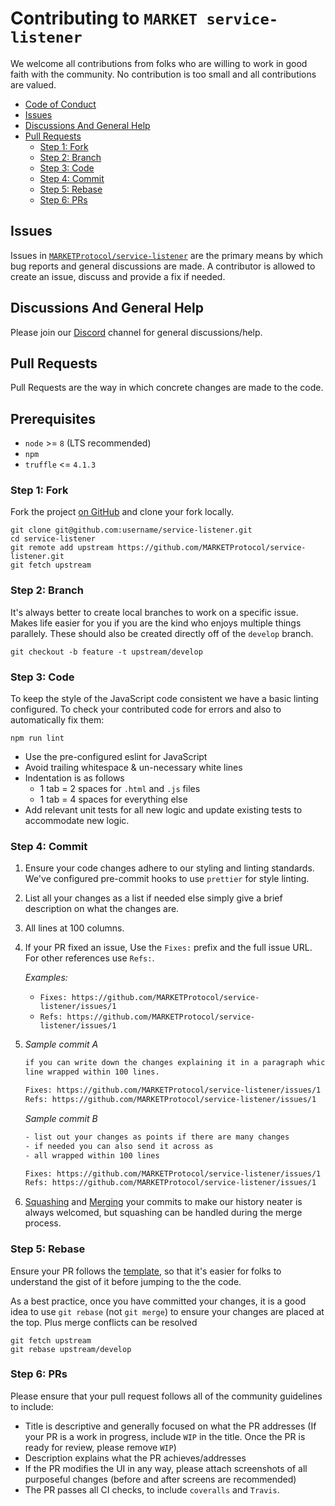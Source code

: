 # Contributing to `MARKET service-listener`

We welcome all contributions from folks who are willing to work in good faith
with the community. No contribution is too small and all contributions are
valued.

* [Code of Conduct](https://github.com/MARKETProtocol/community/blob/master/guidelines/code-of-confuct.md)
* [Issues](#issues)
* [Discussions And General Help](#discussions-and-general-help)
* [Pull Requests](#pull-requests)
  * [Step 1: Fork](#step-1-fork)
  * [Step 2: Branch](#step-2-branch)
  * [Step 3: Code](#step-3-code)
  * [Step 4: Commit](#step-4-commit)
  * [Step 5: Rebase](#step-5-rebase)
  * [Step 6: PRs](#step-6-prs)

## Issues

Issues in [`MARKETProtocol/service-listener`](https://github.com/MARKETProtocol/service-listener/issues) are the primary means by which bug reports and
general discussions are made. A contributor is allowed to create an issue,
discuss and provide a fix if needed.

## Discussions And General Help

Please join our [Discord](https://marketprotocol.io/discord) channel for general discussions/help.

## Pull Requests

Pull Requests are the way in which concrete changes are made to the code.

## Prerequisites

- `node` >= `8` (LTS recommended)
- `npm`
- `truffle` <= `4.1.3`

### Step 1: Fork

Fork the project [on GitHub](https://github.com/MARKETProtocol/service-listener) and clone your
fork locally.

```shell
git clone git@github.com:username/service-listener.git
cd service-listener
git remote add upstream https://github.com/MARKETProtocol/service-listener.git
git fetch upstream
```

### Step 2: Branch

It's always better to create local branches to work on a specific issue. Makes
life easier for you if you are the kind who enjoys multiple things parallely.
These should also be created directly off of the `develop` branch.

```shell
git checkout -b feature -t upstream/develop
```

### Step 3: Code

To keep the style of the JavaScript code consistent we have a basic linting configured.
To check your contributed code for errors and also to automatically fix them:

 ```shell
 npm run lint
 ```


* Use the pre-configured eslint for JavaScript
* Avoid trailing whitespace & un-necessary white lines
* Indentation is as follows
  * 1 tab = 2 spaces for `.html` and `.js` files
  * 1 tab = 4 spaces for everything else
* Add relevant unit tests for all new logic and update existing tests to accommodate new logic.

### Step 4: Commit

1. Ensure your code changes adhere to our styling and linting standards. We've configured pre-commit hooks to use `prettier` for style linting.
2. List all your changes as a list if needed else simply give a brief
  description on what the changes are.
3. All lines at 100 columns.
4. If your PR fixed an issue, Use the `Fixes:` prefix and the full issue URL.
  For other references use `Refs:`.

    _Examples:_
    * `Fixes: https://github.com/MARKETProtocol/service-listener/issues/1`
    * `Refs: https://github.com/MARKETProtocol/service-listener/issues/1`

5. _Sample commit A_
    ```txt
    if you can write down the changes explaining it in a paragraph which each
    line wrapped within 100 lines.

    Fixes: https://github.com/MARKETProtocol/service-listener/issues/1
    Refs: https://github.com/MARKETProtocol/service-listener/issues/1
    ```

    _Sample commit B_
    ```txt
    - list out your changes as points if there are many changes
    - if needed you can also send it across as
    - all wrapped within 100 lines

    Fixes: https://github.com/MARKETProtocol/service-listener/issues/1
    Refs: https://github.com/MARKETProtocol/service-listener/issues/1
    ```
6. [Squashing](https://git-scm.com/book/en/v2/Git-Tools-Rewriting-History) and [Merging](https://git-scm.com/docs/git-merge) your commits to make our history neater is always welcomed, but squashing can be handled during the merge process.

### Step 5: Rebase

Ensure your PR follows the [template](https://github.com/MARKETProtocol/service-listener/blob/develop/.github/PULL_REQUEST_TEMPLATE.md), so that it's
easier for folks to understand the gist of it before jumping to the
the code.

As a best practice, once you have committed your changes, it is a good idea
to use `git rebase` (not `git merge`) to ensure your changes are placed at the
top. Plus merge conflicts can be resolved

```shell
git fetch upstream
git rebase upstream/develop
```

### Step 6: PRs

Please ensure that your pull request follows all of the community guidelines to include:

* Title is descriptive and generally focused on what the PR addresses (If your PR is a work in progress, include `WIP` in the title. Once the PR is ready for review, please remove `WIP`)
* Description explains what the PR achieves/addresses
* If the PR modifies the UI in any way, please attach screenshots of all purposeful changes (before and after screens are recommended)
* The PR passes all CI checks, to include `coveralls` and `Travis`.